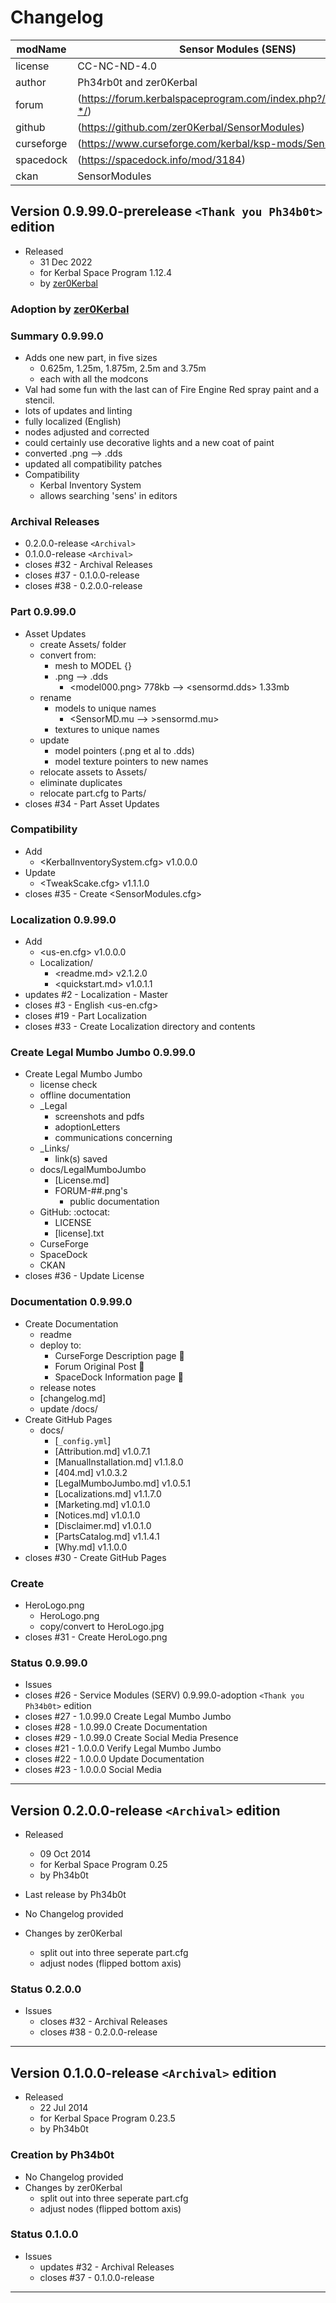 # Changelog  
  
| modName    | Sensor Modules (SENS)                                             |
| ---------- | ----------------------------------------------------------------- |
| license    | CC-NC-ND-4.0                                                      |
| author     | Ph34rb0t and zer0Kerbal                                           |
| forum      | (https://forum.kerbalspaceprogram.com/index.php?/topic/211246-*/) |
| github     | (https://github.com/zer0Kerbal/SensorModules)                     |
| curseforge | (https://www.curseforge.com/kerbal/ksp-mods/SensorModules)        |
| spacedock  | (https://spacedock.info/mod/3184)                                 |
| ckan       | SensorModules                                                     |

## Version 0.9.99.0-prerelease `<Thank you Ph34b0t>` edition

* Released
  * 31 Dec 2022
  * for Kerbal Space Program 1.12.4
  * by [zer0Kerbal](http://github.com/zer0Kerbal)

### Adoption by [zer0Kerbal](https://github.com/zer0Kerbal)

### Summary 0.9.99.0

* Adds one new part, in five sizes
  * 0.625m, 1.25m, 1.875m, 2.5m and 3.75m
  * each with all the modcons
* Val had some fun with the last can of Fire Engine Red spray paint and a stencil.
* lots of updates and linting
* fully localized (English)
* nodes adjusted and corrected
* could certainly use decorative lights and a new coat of paint
* converted .png --> .dds
* updated all compatibility patches
* Compatibility
  * Kerbal Inventory System
  * allows searching 'sens' in editors

### Archival Releases

* 0.2.0.0-release `<Archival>`
* 0.1.0.0-release `<Archival>`
* closes #32 - Archival Releases
* closes #37 - 0.1.0.0-release
* closes #38 - 0.2.0.0-release

### Part 0.9.99.0

* Asset Updates
  * create Assets/ folder
  * convert from:
    * mesh to MODEL {}
    * .png --> .dds
      * <model000.png> 778kb --> <sensormd.dds> 1.33mb
  * rename
    * models to unique names
      * <SensorMD.mu --> >sensormd.mu>
    * textures to unique names
  * update
    * model pointers (.png et al to .dds)
    * model texture pointers to new names
  * relocate assets to Assets/
  * eliminate duplicates
  * relocate part.cfg to Parts/
* closes #34 - Part Asset Updates

### Compatibility

* Add
  * <KerbalInventorySystem.cfg> v1.0.0.0
* Update
  * <TweakScake.cfg> v1.1.1.0
* closes #35 - Create <SensorModules.cfg>

### Localization 0.9.99.0

* Add
  * <us-en.cfg> v1.0.0.0
  * Localization/
    * <readme.md> v2.1.2.0
    * <quickstart.md>  v1.0.1.1
* updates #2 - Localization - Master
* closes #3 - English <us-en.cfg>
* closes #19 - Part Localization
* closes #33 - Create Localization directory and contents

### Create Legal Mumbo Jumbo 0.9.99.0

* Create Legal Mumbo Jumbo
  * license check
  * offline documentation
  * _Legal
    * screenshots and pdfs
    * adoptionLetters
    * communications concerning
  * _Links/
    * link(s) saved
  * docs/LegalMumboJumbo
    * [License.md]
    * FORUM-##.png's
      * public documentation
  * GitHub: :octocat:
    * LICENSE
    * [license].txt
  * CurseForge
  * SpaceDock
  * CKAN
* closes #36 - Update License

### Documentation 0.9.99.0

* Create Documentation
  * readme
  * deploy to:
    * CurseForge Description page 🤬
    * Forum Original Post 🐰
    * SpaceDock Information page 🌮
  * release notes
  * [changelog.md]
  * update /docs/
* Create GitHub Pages
  * docs/
    * [`_config.yml`]
    * [Attribution.md] v1.0.7.1
    * [ManualInstallation.md] v1.1.8.0
    * [404.md] v1.0.3.2
    * [LegalMumboJumbo.md] v1.0.5.1
    * [Localizations.md] v1.1.7.0
    * [Marketing.md] v1.0.1.0
    * [Notices.md] v1.0.1.0
    * [Disclaimer.md] v1.0.1.0
    * [PartsCatalog.md] v1.1.4.1
    * [Why.md] v1.1.0.0
* closes #30 - Create GitHub Pages

### Create

* HeroLogo.png
  * HeroLogo.png
  * copy/convert to HeroLogo.jpg
* closes #31 - Create HeroLogo.png

### Status 0.9.99.0

* Issues
* closes #26 - Service Modules (SERV) 0.9.99.0-adoption `<Thank you Ph34b0t>` edition
* closes #27 - 1.0.99.0 Create Legal Mumbo Jumbo
* closes #28 - 1.0.99.0 Create Documentation
* closes #29 - 1.0.99.0 Create Social Media Presence
* closes #21 - 1.0.0.0 Verify Legal Mumbo Jumbo
* closes #22 - 1.0.0.0 Update Documentation
* closes #23 - 1.0.0.0 Social Media

---

## Version 0.2.0.0-release `<Archival>` edition

* Released
  * 09 Oct 2014
  * for Kerbal Space Program 0.25
  * by Ph34b0t

* Last release by Ph34b0t
* No Changelog provided
* Changes by zer0Kerbal
  * split out into three seperate part.cfg
  * adjust nodes (flipped bottom axis)

### Status 0.2.0.0

* Issues
  * closes #32 - Archival Releases
  * closes #38 - 0.2.0.0-release

---

## Version 0.1.0.0-release `<Archival>` edition

* Released
  * 22 Jul 2014
  * for Kerbal Space Program 0.23.5
  * by Ph34b0t

### Creation by Ph34b0t

* No Changelog provided
* Changes by zer0Kerbal
  * split out into three seperate part.cfg
  * adjust nodes (flipped bottom axis)

### Status 0.1.0.0

* Issues
  * updates #32 - Archival Releases
  * closes #37 - 0.1.0.0-release

---